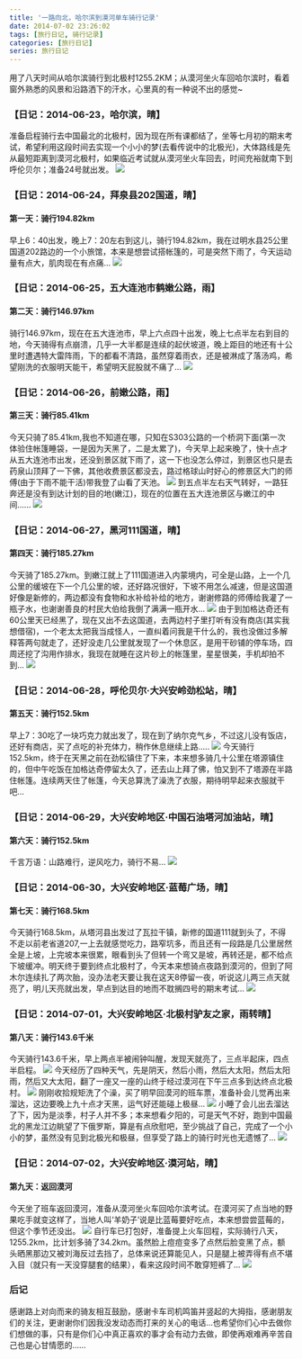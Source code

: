 ```yaml
---
title: '一路向北，哈尔滨到漠河单车骑行记录'
date: 2014-07-02 23:26:02
tags: [旅行日记, 骑行记录]
categories: [旅行日记]
series: 旅行日记
---
```



用了八天时间从哈尔滨骑行到北极村1255.2KM；从漠河坐火车回哈尔滨时，看着窗外熟悉的风景和沿路洒下的汗水，心里真的有一种说不出的感觉~
### 【日记：2014-06-23，哈尔滨，晴】
准备启程骑行去中国最北的北极村，因为现在所有课都结了，坐等七月初的期末考试，希望利用这段时间去实现一个小小的梦(去看传说中的北极光)，大体路线是先从最短距离到漠河北极村，如果临近考试就从漠河坐火车回去，时间充裕就南下到呼伦贝尔；准备24号就出发。
![](2014062300.jpg)

### 【日记：2014-06-24，拜泉县202国道，晴】
#### 第一天：骑行194.82km
早上6：40出发，晚上7：20左右到这儿，骑行194.82km，我在过明水县25公里国道202路边的一个小旅馆，本来是想尝试搭帐篷的，可是突然下雨了，今天运动量有点大，肌肉现在有点痛...
![](2014062400.jpg)

### 【日记：2014-06-25，五大连池市鹤嫩公路，雨】
#### 第二天：骑行146.97km
骑行146.97km，现在在五大连池市，早上六点四十出发，晚上七点半左右到目的地，今天骑得有点崩溃，几乎一大半都是连续的起伏坡道，晚上距目的地还有十公里时遭遇特大雷阵雨，下的都看不清路，虽然穿着雨衣，还是被淋成了落汤鸡，希望刚洗的衣服明天能干，希望明天屁股就不痛了…
![](2014062500.jpg)

### 【日记：2014-06-26，前嫩公路，雨】
#### 第三天：骑行85.41km
今天只骑了85.41km,我也不知道在哪，只知在S303公路的一个桥洞下面(第一次体验住帐篷睡袋，一是因为天黑了，二是太累了)，今天早上起来晚了，快十点才从五大连池市出发，还没到景区就下雨了，这一下也没怎么停过，到景区也只是去药泉山顶拜了一下佛，其他收费景区都没去，路过格球山时好心的修景区大门的师傅(由于下雨不能干活)带我登了山看了天池。
![](2014062601.jpg)
到五点半左右天气转好，一路狂奔还是没有到达计划的目的地(嫩江)，现在的位置在五大连池景区与嫩江的中间......
![](2014062602.jpg)

### 【日记：2014-06-27，黑河111国道，晴】
#### 第四天：骑行185.27km
今天骑了185.27km。到嫩江就上了111国道进入内蒙境内，可全是山路，上一个几公里的缓坡在下一个几公里的坡，还好路况很好，下坡不用怎么减速，但是这国道好像是新修的，两边都没有食物和水补给补给的地方，谢谢修路的师傅给我灌了一瓶子水，也谢谢善良的村民大伯给我倒了满满一瓶开水...
![](2014062701.jpg)
由于到加格达奇还有60公里天已经黑了，现在又出不去这国道，去两边村子里打听有没有商店(其实我想借宿)，一个老太太把我当成怪人，一直纠着问我是干什么的，我也没做过多解释答两句就走了，还好没走几公里就发现了一个休息区，是用干砂铺的停车场，四周还挖了沟用作排水，我现在就睡在这片砂上的帐篷里，星星很美，手机却拍不到...
![](2014062702.jpg)

### 【日记：2014-06-28，呼伦贝尔·大兴安岭劲松站，晴】
#### 第五天：骑行152.5km
早上7：30吃了一块巧克力就出发了，现在到了纳尔克气乡，不过这儿没有饭店，还好有商店，买了点吃的补充体力，稍作休息继续上路.....
![](2014062800.jpg)
今天骑行152.5km，终于在天黑之前在劲松镇住了下来，本来想多骑几十公里在塔源镇住的，但中午吃饭在加格达奇停留太久了，还去山上拜了佛，怕又到不了塔源在半路住帐篷。连续两天住了帐篷，今天总算洗了澡洗了衣服，期待明早起来衣服就干吧...

### 【日记：2014-06-29，大兴安岭地区·中国石油塔河加油站，晴】
#### 第六天：骑行152.5km
千言万语：山路难行，逆风吃力，骑行不易…
![](2014062900.jpg)

### 【日记：2014-06-30，大兴安岭地区·蓝莓广场，晴】
#### 第七天：骑行168.5km
今天骑行168.5km，从塔河县出发过了瓦拉干镇，新修的国道111就到头了，不得不走以前老省道207,一上去就感觉吃力，路窄坑多，而且还有一段路是几公里居然全是上坡，上完坡本来很累，眼看到头了但转一个弯又是坡，再转还是，都不给点下坡缓冲。明天终于要到终点北极村了，今天本来想骑点夜路到漠河的，但到了阿木尔连续扎了两次胎，没办法老天要让我在这天8停留一夜，听说这儿两三点天就亮了，明儿天亮就出发，早点到达目的地而不耽搁四号的期末考试…
![](2014063000.jpg)

### 【日记：2014-07-01，大兴安岭地区·北极村驴友之家，雨转晴】
#### 第八天：骑行143.6千米
今天骑行143.6千米，早上两点半被闹钟叫醒，发现天就亮了，三点半起床，四点半启程。
![](2014070101.jpg)
今天经历了四种天气，先是阴天，然后小雨，然后大太阳，然后太阳雨，然后又大太阳，翻了一座又一座的山终于经过漠河在下午三点多到达终点北极村。
![](2014070102.jpg)
刚刚收拾规矩洗了个澡，买了明早回漠河的班车票，准备补会儿觉再出来溜达，这边要晚上九十点才天黑，运气好还能碰上极昼…
![](2014070103.jpg)
小睡了会儿出去溜达了下，因为是淡季，村子人并不多；本来想看夕阳的，可是天气不好，跑到中国最北的黑龙江边眺望了下俄罗斯，算是有点欣慰吧，至少挑战了自己，完成了一个小小的梦，虽然没有见到北极光和极昼，但享受了路上的骑行时光也无遗憾了…
![](2014070104.jpg)

### 【日记：2014-07-02，大兴安岭地区·漠河站，晴】
#### 第九天：返回漠河
今天坐了班车返回漠河，准备从漠河坐火车回哈尔滨考试。在漠河买了点当地的野果吃手就变这样了，当地人叫‘羊奶子’说是比蓝莓要好吃点，本来想尝尝蓝莓的，但这个季节还没出。
![](2014070201.jpg)
自行车已打包好，准备提上火车回程，实际骑行八天，1255.2km，比计划多骑了34.2km。虽然脸上痘痘变多了点然后脸变黑了点，额头晒黑那边又被刘海反过去挡了，总体来说还算能见人，只是腿上被弄得有点不堪入目（就只有一天没穿腿套的结果），看来这段时间不敢穿短裤了…
![](2014070202.jpg)

### 后记
感谢路上对向而来的骑友相互鼓励，感谢卡车司机鸣笛并竖起的大拇指，感谢朋友们的关注，更谢谢你们因我没发动态而打来的关心的电话…也希望你们心中去做你们想做的事，只有是你们心中真正喜欢的事才会有动力去做，即使再艰难再辛苦自己也是心甘情愿的……
